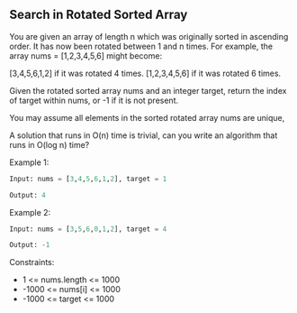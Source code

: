 ## Search in Rotated Sorted Array

You are given an array of length n which was originally sorted in ascending order. It has now been rotated between 1 and n times. For example, the array nums = [1,2,3,4,5,6] might become:

[3,4,5,6,1,2] if it was rotated 4 times.
[1,2,3,4,5,6] if it was rotated 6 times.

Given the rotated sorted array nums and an integer target, return the index of target within nums, or -1 if it is not present.

You may assume all elements in the sorted rotated array nums are unique,

A solution that runs in O(n) time is trivial, can you write an algorithm that runs in O(log n) time?

Example 1:

```py
Input: nums = [3,4,5,6,1,2], target = 1

Output: 4
```

Example 2:

```py
Input: nums = [3,5,6,0,1,2], target = 4

Output: -1
```

Constraints:

- 1 <= nums.length <= 1000
- -1000 <= nums[i] <= 1000
- -1000 <= target <= 1000
